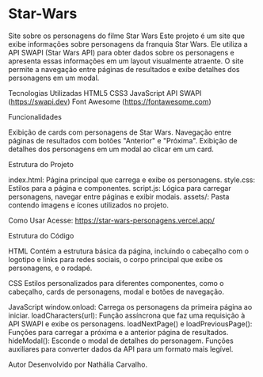 # Star-Wars
 Site sobre os personagens do filme Star Wars
Este projeto é um site que exibe informações sobre personagens da franquia Star Wars. Ele utiliza a API SWAPI (Star Wars API) para obter dados sobre os personagens e apresenta essas informações em um layout visualmente atraente. O site permite a navegação entre páginas de resultados e exibe detalhes dos personagens em um modal.

Tecnologias Utilizadas
HTML5
CSS3
JavaScript
API SWAPI (https://swapi.dev)
Font Awesome (https://fontawesome.com)

Funcionalidades

Exibição de cards com personagens de Star Wars.
Navegação entre páginas de resultados com botões "Anterior" e "Próxima".
Exibição de detalhes dos personagens em um modal ao clicar em um card.


Estrutura do Projeto

index.html: Página principal que carrega e exibe os personagens.
style.css: Estilos para a página e componentes.
script.js: Lógica para carregar personagens, navegar entre páginas e exibir modais.
assets/: Pasta contendo imagens e ícones utilizados no projeto.

Como Usar
Acesse: https://star-wars-personagens.vercel.app/

Estrutura do Código

HTML
Contém a estrutura básica da página, incluindo o cabeçalho com o logotipo e links para redes sociais, o corpo principal que exibe os personagens, e o rodapé.

CSS
Estilos personalizados para diferentes componentes, como o cabeçalho, cards de personagens, modal e botões de navegação.

JavaScript
window.onload: Carrega os personagens da primeira página ao iniciar.
loadCharacters(url): Função assíncrona que faz uma requisição à API SWAPI e exibe os personagens.
loadNextPage() e loadPreviousPage(): Funções para carregar a próxima e a anterior página de resultados.
hideModal(): Esconde o modal de detalhes do personagem.
Funções auxiliares para converter dados da API para um formato mais legível.

Autor
Desenvolvido por Nathália Carvalho.
